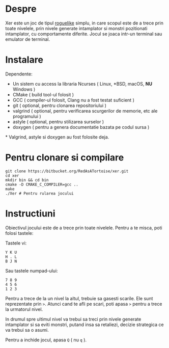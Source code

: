 # Despre #

Xer este un joc de tipul [roguelike](https://en.wikipedia.org/wiki/Roguelike) simplu, in care scopul este de a trece prin 
toate nivelele, prin nivele generate intamplator si monstri pozitionati intamplator, cu comportamente diferite. Jocul 
se joaca intr-un terminal sau emulator de terminal.

# Instalare # 

Dependente:
   - Un sistem cu access la libraria Ncurses ( Linux, *BSD, macOS, **NU** Windows )
   - CMake ( build tool-ul folosit )
   - GCC ( compiler-ul folosit, Clang nu a fost testat suficient ) 
   - git ( optional, pentru clonarea repositoriului )
   - valgrind ( optional, pentru verificarea scurgerilor de memorie, etc ale programului )
   - astyle ( optional, pentru stilizarea surselor )
   - doxygen ( pentru a genera documentatie bazata pe codul sursa )

\* Valgrind, astyle si doxygen au fost folosite deja.

# Pentru clonare si compilare #

```
git clone https://bitbucket.org/RedAsATortoise/xer.git
cd xer
mkdir bin && cd bin
cmake -D CMAKE_C_COMPILER=gcc ..
make
./Xer # Pentru rularea jocului
```

# Instructiuni #

Obiectivul jocului este de a trece prin toate nivelele. Pentru a te misca, poti folosi tastele:

Tastele vi:

```
Y K U 
H . L 
B J N
```

Sau tastele numpad-ului:

```
7 8 9
4 5 6 
1 2 3
```

Pentru a trece de la un nivel la altul, trebuie sa gasesti scarile. Ele sunt reprezentate prin `>`. Atunci cand te afli 
pe scari, poti apasa `>` pentru a trece la urmatorul nivel.

In drumul spre ultimul nivel va trebui sa treci prin nivele generate intamplator si sa eviti monstri, putand insa sa 
retaliezi, decizie strategica ce va trebui sa o asumi.

Pentru a inchide jocul, apasa `Q` ( nu `q` ).
